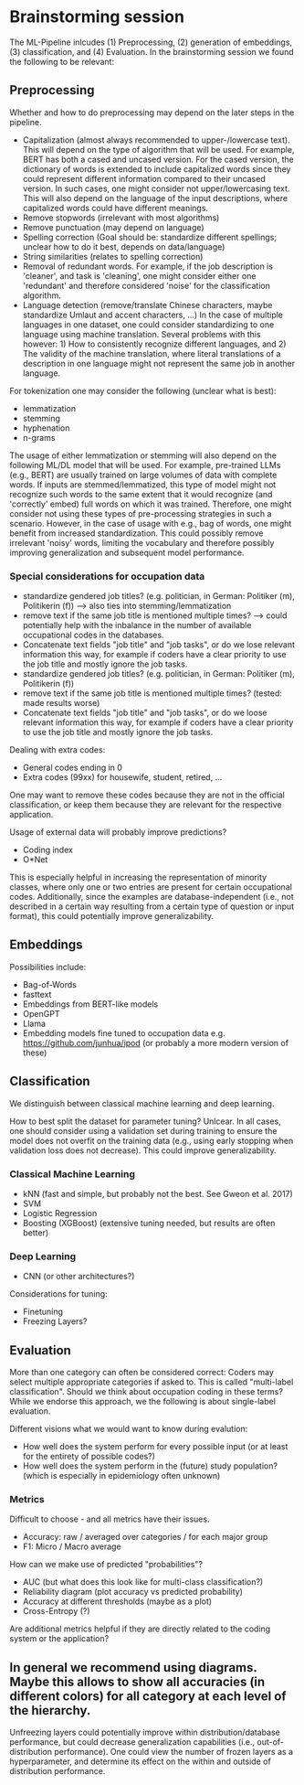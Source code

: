 # Brainstorming session 

The ML-Pipeline inlcudes (1) Preprocessing, (2) generation of embeddings, (3) classification, and (4) Evaluation. In the brainstorming session we found the following to be relevant:

## Preprocessing

Whether and how to do preprocessing may depend on the later steps in the pipeline. 

- Capitalization (almost always recommended to upper-/lowercase text). This will depend on the type of algorithm that will be used. For example, BERT has both a cased and uncased version. For the cased version, the dictionary of words is extended to include capitalized words since they could represent different information compared to their uncased version. In such cases, one might consider not upper/lowercasing text. This will also depend on the language of the input descriptions, where capitalized words could have different meanings. 
- Remove stopwords (irrelevant with most algorithms)
- Remove punctuation (may depend on language)
- Spelling correction (Goal should be: standardize different spellings; unclear how to do it best, depends on data/language)
- String similarities (relates to spelling correction)
- Removal of redundant words. For example, if the job description is 'cleaner', and task is 'cleaning', one might consider either one 'redundant' and therefore considered 'noise' for the classification algorithm.
- Language detection (remove/translate Chinese characters, maybe standardize Umlaut and accent characters, ...) In the case of multiple languages in one dataset, one could consider standardizing to one language using machine translation. Several problems with this however: 1) How to consistently recognize different languages, and 2) The validity of the machine translation, where literal translations of a description in one language might not represent the same job in another language.

For tokenization one may consider the following (unclear what is best):

- lemmatization
- stemming
- hyphenation
- n-grams

The usage of either lemmatization or stemming will also depend on the following ML/DL model that will be used. For example, pre-trained LLMs (e.g., BERT) are usually trained on large volumes of data with complete words. If inputs are stemmed/lemmatized, this type of model might not recognize such words to the same extent that it would recognize (and 'correctly' embed) full words on which it was trained. Therefore, one might consider not using these types of pre-processing strategies in such a scenario. However, in the case of usage with e.g., bag of words, one might benefit from increased standardization. This could possibly remove irrelevant 'noisy' words, limiting the vocabulary and therefore possibly improving generalization and subsequent model performance.

### Special considerations for occupation data

- standardize gendered job titles? (e.g. politician, in German: Politiker (m), Politikerin (f))  --> also ties into stemming/lemmatization
- remove text if the same job title is mentioned multiple times? --> could potentially help with the inbalance in the number of available occupational codes in the databases.
- Concatenate text fields "job title" and "job tasks", or do we lose relevant information this way, for example if coders have a clear priority to use the job title and mostly ignore the job tasks. 
- standardize gendered job titles? (e.g. politician, in German: Politiker (m), Politikerin (f))
- remove text if the same job title is mentioned multiple times? (tested: made results worse)
- Concatenate text fields "job title" and "job tasks", or do we loose relevant information this way, for example if coders have a clear priority to use the job title and mostly ignore the job tasks.

Dealing with extra codes:

- General codes ending in 0
- Extra codes (99xx) for housewife, student, retired, ...

One may want to remove these codes because they are not in the official classification, or keep them because they are relevant for the respective application.

Usage of external data will probably improve predictions?

- Coding index
- O*Net

This is especially helpful in increasing the representation of minority classes, where only one or two entries are present for certain occupational codes. Additionally, since the examples are database-independent (i.e., not described in a certain way resulting from a certain type of question or input format), this could potentially improve generalizability.

## Embeddings

Possibilities include:

- Bag-of-Words
- fasttext
- Embeddings from BERT-like models
- OpenGPT
- Llama
- Embedding models fine tuned to occupation data e.g. https://github.com/junhua/ipod (or probably a more modern version of these)

## Classification

We distinguish between classical machine learning and deep learning.

How to best split the dataset for parameter tuning? Unlcear. In all cases, one should consider using a validation set during training to ensure the model does not overfit on the training data (e.g., using early stopping when validation loss does not decrease). This could improve generalizability.

### Classical Machine Learning

- kNN (fast and simple, but probably not the best. See Gweon et al. 2017)
- SVM
- Logistic Regression
- Boosting (XGBoost) (extensive tuning needed, but results are often better)

### Deep Learning

- CNN (or other architectures?)

Considerations for tuning:

- Finetuning
- Freezing Layers?

## Evaluation

More than one category can often be considered correct: Coders may select multiple appropriate categories if asked to. This is called "multi-label classification". Should we think about occupation coding in these terms? While we endorse this approach, we the following is about single-label evaluation.

Different visions what we would want to know during evalution:

- How well does the system perform for every possible input (or at least for the entirety of possible codes?)
- How well does the system perform in the (future) study population? (which is especially in epidemiology often unknown)

### Metrics

Difficult to choose - and all metrics have their issues.

- Accuracy: raw / averaged over categories / for each major group
- F1: Micro / Macro average

How can we make use of predicted "probabilities"?
- AUC (but what does this look like for multi-class classification?)
- Reliability diagram (plot accuracy vs predicted probability)
- Accuracy at different thresholds (maybe as a plot)
- Cross-Entropy (?)

Are additional metrics helpful if they are directly related to the coding system or the application?

In general we recommend using diagrams. Maybe this allows to show all accuracies (in different colors) for all category at each level of the hierarchy.
- 
Unfreezing layers could potentially improve within distribution/database performance, but could decrease generalization capabilities (i.e., out-of-distribution performance). One could view the number of frozen layers as a hyperparameter, and determine its effect on the within and outside of distribution performance.
